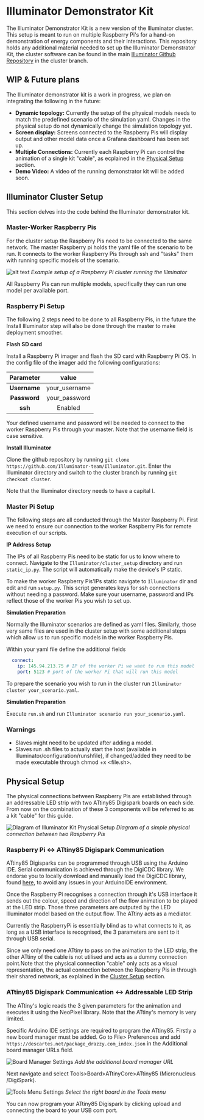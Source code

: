 # Illuminator Demonstrator Kit

The Illuminator Demonstrator Kit is a new version of the Illuminator cluster. This setup is meant to run on multiple Raspberry Pi's for a hand-on demonstration of energy components and their interactions. This repository holds any additional material needed to set up the Illuminator Demonstrator Kit, the cluster software can be found in the main [Illuminator Github Repository](https://github.com/Illuminator-team/Illuminator) in the cluster branch.

## WIP & Future plans

The Illuminator demonstrator kit is a work in progress, we plan on integrating the following in the future:

- **Dynamic topology:** Currently the setup of the physical models needs to match the predefined scenario of the simulation yaml. Changes in the physical setup do not dynamically change the simulation topology yet.
- **Screen display:** Screens connected to the Raspberry Pis will display output and other model data once a Grafana dashboard has been set up.
- **Multiple Connections:** Currently each Raspberry Pi can control the animation of a single kit "cable", as ecplained in the [Physical Setup](#physical-setup) section.
- **Demo Video:** A video of the running demonstrator kit will be added soon.

## Illuminator Cluster Setup
This section delves into the code behind the Illuminator demonstrator kit.

### Master-Worker Raspberry Pis
For the cluster setup the Raspberry Pis need to be connected to the same network. The master Raspberry pi holds the yaml file of the scenario to be run. It connects to the worker Raspberry Pis through ssh and "tasks" them with running specific models of the scenario. 

![alt text](figs/image-1.png)
*Example setup of a Raspberry Pi cluster running the Illminator*


All Raspberry Pis can run multiple models, specifically they can run one model per available port. 

### Raspberry Pi Setup

The following 2 steps need to be done to all Raspberry Pis, in the future the Install Illuminator step will also be done through the master to make deployment smoother.

__Flash SD card__

Install a Raspberry Pi imager and flash the SD card with Raspberry Pi OS.
In the config file of the imager add the following configurations:

| **Parameter** | value |
|:------------:|:-------------:|
| **Username** | your_username |
| **Password** | your_password |
|    **ssh**   |    Enabled    |

Your defined username and password will be needed to connect to the worker Raspberry Pis through your master. Note that the username field is case sensitive.

__Install Illuminator__

Clone the github repository by running `git clone https://github.com/Illuminator-team/Illuminator.git`. Enter the Illuminator directory and switch to the cluster branch by running `git checkout cluster`. 

Note that the Illuminator directory needs to have a capital I.

### Master Pi Setup
The following steps are all conducted through the Master Raspberry Pi. First we need to ensure our connection to the worker Raspberry Pis for remote execution of our scripts.

__IP Address Setup__

The IPs of all Raspberry Pis need to be static for us to know where to connect. Navigate to the `Illuminator/cluster_setup` directory and run `static_ip.py`. The script will automatically make the device's IP static.

To make the worker Raspberry Pis'IPs static navigate to `Illuminator` dir and edit and run `setup.py`. This script generates keys for ssh connections without needing a password. Make sure your username, password and IPs reflect those of the worker Pis you wish to set up.

__Simulation Preparation__

Normally the Illuminator scenarios are defined as yaml files. Similarly, those very same files are used in the cluster setup with some additional steps which allow us to run specific models in the worker Raspberry Pis.

Within your yaml file define the additional fields
```yml
  connect:
    ip: 145.94.213.75 # IP of the worker Pi we want to run this model
    port: 5123 # port of the worker Pi that will run this model
```
To prepare the scenario you wish to run in the cluster run `Illuminator cluster your_scenario.yaml`.

__Simulation Preparation__

Execute `run.sh` and run `Illuminator scenario run your_scenario.yaml`.

### Warnings

- Slaves might need to be updated after adding a model.
- Slaves run .sh files to actually start the host (available in Illuminator/configuration/runshfile), if changed/added they need to be made executable through chmod +x <file.sh>.

## Physical Setup

The physical connections between Raspberry Pis are established through an addressable LED strip with two ATtiny85 Digispark boards on each side. From now on the combination of these 3 components will be referred to as a kit "cable" for this guide.

![DIagram of Illuminator Kit Physical Setup](figs/image-2.png)
*Diagram of a simple physical connection between two Raspberry Pis* 

### Raspberry Pi <-> ATtiny85 Digispark Communication

ATtiny85 Digisparks can be programmed through USB using the Arduino IDE. Serial communication is achieved through the DigiCDC library. We endorse you to locally download and manually load the DigiCDC library, found [here](https://github.com/digistump/DigistumpArduino/tree/master/digistump-avr/libraries/DigisparkCDC),  to avoid any issues in your ArduinoIDE environment.

Once the Raspberry Pi recognises a connection through it's USB interface it sends out the colour, speed and direction of the flow animation to be played at the LED strip. Those three parameters are outputed by the LED Illuminator model based on the output flow. The ATtiny acts as a mediator.

Currently the RaspberryPi is essentially blind as to what connects to it, as long as a USB interface is recognised, the 3 parameters are sent to it through USB serial.

Since we only need one ATtiny to pass on the animation to the LED strip, the other ATtiny of the cable is not utilised and acts as a dummy connection point.Note that the physical connection "cable" only acts as a visual representation, the actual connection between the Raspberry Pis in through their shared network, as explained in the [Cluster Setup](#illuminator-cluster-setup)  section.

### ATtiny85 Digispark Communication <-> Addressable LED Strip

The ATtiny's logic reads the 3 given parameters for the animation and executes it using the NeoPixel library. Note that the ATtiny's memory is very limited.

Specific Arduino IDE settings are required to program the ATtiny85. Firstly a new board manager must be added. Go to File> Preferences and add `https://descartes.net/package_drazzy.com_index.json` in the Additional board manager URLs field. 

![Board Manager Settings](figs/image-4.png)
*Add the additional board manager URL*

Next navigate and select Tools>Board>ATtinyCore>ATtiny85 (Micronucleus /DigiSpark).

![Tools Menu Settings](figs/image-3.png)
*Select the right board in the Tools menu*

You can now program your ATtiny85 Digispark by clicking upload and connecting the board to your USB com port.
